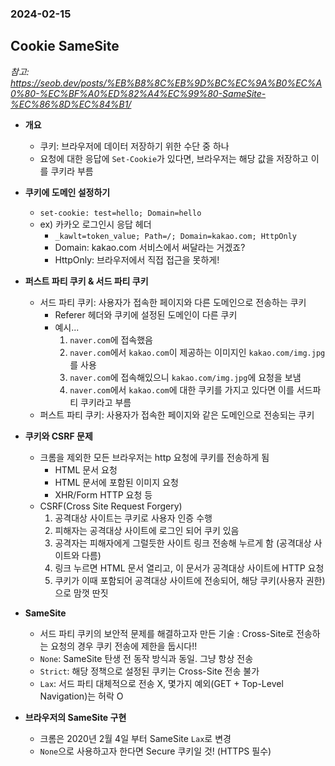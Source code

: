 ### 2024-02-15

## Cookie SameSite
*참고: https://seob.dev/posts/%EB%B8%8C%EB%9D%BC%EC%9A%B0%EC%A0%80-%EC%BF%A0%ED%82%A4%EC%99%80-SameSite-%EC%86%8D%EC%84%B1/*
- **개요**
  - 쿠키: 브라우저에 데이터 저장하기 위한 수단 중 하나
  - 요청에 대한 응답에 `Set-Cookie`가 있다면, 브라우저는 해당 값을 저장하고 이를 쿠키라 부름

- **쿠키에 도메인 설정하기**
  - `set-cookie: test=hello; Domain=hello`
  - ex) 카카오 로그인시 응답 헤더
    - `_kawlt=token_value; Path=/; Domain=kakao.com; HttpOnly`
    - Domain: kakao.com 서비스에서 써달라는 거겠죠?
    - HttpOnly: 브라우저에서 직접 접근을 못하게!

- **퍼스트 파티 쿠키 & 서드 파티 쿠키**
  - 서드 파티 쿠키: 사용자가 접속한 페이지와 다른 도메인으로 전송하는 쿠키
    - Referer 헤더와 쿠키에 설정된 도메인이 다른 쿠키
    - 예시...
      1. `naver.com`에 접속했음
      2. `naver.com`에서 `kakao.com`이 제공하는 이미지인 `kakao.com/img.jpg`를 사용
      3. `naver.com`에 접속해있으니 `kakao.com/img.jpg`에 요청을 보냄
      4. `naver.com`에서 `kakao.com`에 대한 쿠키를 가지고 있다면 이를 서드파티 쿠키라고 부름
  - 퍼스트 파티 쿠키: 사용자가 접속한 페이지와 같은 도메인으로 전송되는 쿠키

- **쿠키와 CSRF 문제**
  - 크롬을 제외한 모든 브라우저는 http 요청에 쿠키를 전송하게 됨
    - HTML 문서 요청
    - HTML 문서에 포함된 이미지 요청
    - XHR/Form HTTP 요청 등
  - CSRF(Cross Site Request Forgery)
    1. 공격대상 사이트는 쿠키로 사용자 인증 수행
    2. 피해자는 공격대상 사이트에 로그인 되어 쿠키 있음
    3. 공격자는 피해자에게 그럴듯한 사이트 링크 전송해 누르게 함 (공격대상 사이트와 다름)
    4. 링크 누르면 HTML 문서 열리고, 이 문서가 공격대상 사이트에 HTTP 요청
    5. 쿠키가 이때 포함되어 공격대상 사이트에 전송되어, 해당 쿠키(사용자 권한)으로 맘껏 딴짓

- **SameSite**
  - 서드 파티 쿠키의 보안적 문제를 해결하고자 만든 기술 : Cross-Site로 전송하는 요청의 경우 쿠키 전송에 제한을 둡시다!!
  - `None`: SameSite 탄생 전 동작 방식과 동일. 그냥 항상 전송
  - `Strict`: 해당 정책으로 설정된 쿠키는 Cross-Site 전송 불가
  - `Lax`: 서드 파티 대체적으로 전송 X, 몇가지 예외(GET + Top-Level Navigation)는 허락 O

- **브라우저의 SameSite 구현**
  - 크롬은 2020년 2월 4일 부터 SameSite `Lax`로 변경
  - `None`으로 사용하고자 한다면 Secure 쿠키일 것! (HTTPS 필수)

